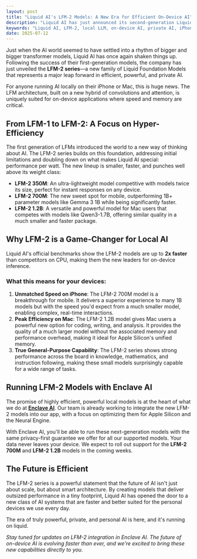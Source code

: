 ```yaml
---
layout: post
title: "Liquid AI's LFM-2 Models: A New Era for Efficient On-Device AI"
description: "Liquid AI has just announced its second-generation Liquid Foundation Models (LFM-2), promising transformer-level performance with a fraction of the memory. Here's what makes them perfect for your iPhone and Mac."
keywords: "Liquid AI, LFM-2, local LLM, on-device AI, private AI, iPhone AI, Mac AI, efficient AI, transformer alternative, liquid neural networks, LFM2-1.2B, LFM2-700M, LFM2-350M"
date: 2025-07-12
---
```


Just when the AI world seemed to have settled into a rhythm of bigger and bigger transformer models, Liquid AI has once again shaken things up. Following the success of their first-generation models, the company has just unveiled the **LFM-2 series**—a new family of Liquid Foundation Models that represents a major leap forward in efficient, powerful, and private AI.

For anyone running AI locally on their iPhone or Mac, this is huge news. The LFM architecture, built on a new hybrid of convolutions and attention, is uniquely suited for on-device applications where speed and memory are critical.

## From LFM-1 to LFM-2: A Focus on Hyper-Efficiency

The first generation of LFMs introduced the world to a new way of thinking about AI. The LFM-2 series builds on this foundation, addressing initial limitations and doubling down on what makes Liquid AI special: performance per watt. The new lineup is smaller, faster, and punches well above its weight class:

-   **LFM-2 350M**: An ultra-lightweight model competitive with models twice its size, perfect for instant responses on any device.
-   **LFM-2 700M**: The new sweet spot for mobile, outperforming 1B+ parameter models like Gemma 3 1B while being significantly faster.
-   **LFM-2 1.2B**: A versatile and powerful model for Mac users that competes with models like Qwen3-1.7B, offering similar quality in a much smaller and faster package.

## Why LFM-2 is a Game-Changer for Local AI

Liquid AI's official benchmarks show the LFM-2 models are up to **2x faster** than competitors on CPU, making them the new leaders for on-device inference.

### What this means for your devices:
1.  **Unmatched Speed on iPhone**: The LFM-2 700M model is a breakthrough for mobile. It delivers a superior experience to many 1B models but with the speed you'd expect from a much smaller model, enabling complex, real-time interactions.
2.  **Peak Efficiency on Mac**: The LFM-2 1.2B model gives Mac users a powerful new option for coding, writing, and analysis. It provides the quality of a much larger model without the associated memory and performance overhead, making it ideal for Apple Silicon's unified memory.
3.  **True General-Purpose Capability**: The LFM-2 series shows strong performance across the board in knowledge, mathematics, and instruction following, making these small models surprisingly capable for a wide range of tasks.

## Running LFM-2 Models with Enclave AI

The promise of highly efficient, powerful local models is at the heart of what we do at **[Enclave AI](https://apps.apple.com/app/apple-store/id6476614556?pt=117876009&ct=enclave-website&mt=8)**. Our team is already working to integrate the new LFM-2 models into our app, with a focus on optimizing them for Apple Silicon and the Neural Engine.

With Enclave AI, you'll be able to run these next-generation models with the same privacy-first guarantee we offer for all our supported models. Your data never leaves your device. We expect to roll out support for the **LFM-2 700M** and **LFM-2 1.2B** models in the coming weeks.

## The Future is Efficient

The LFM-2 series is a powerful statement that the future of AI isn't just about scale, but about smart architecture. By creating models that deliver outsized performance in a tiny footprint, Liquid AI has opened the door to a new class of AI systems that are faster and better suited for the personal devices we use every day.

The era of truly powerful, private, and personal AI is here, and it's running on liquid.

*Stay tuned for updates on LFM-2 integration in Enclave AI. The future of on-device AI is evolving faster than ever, and we're excited to bring these new capabilities directly to you.* 